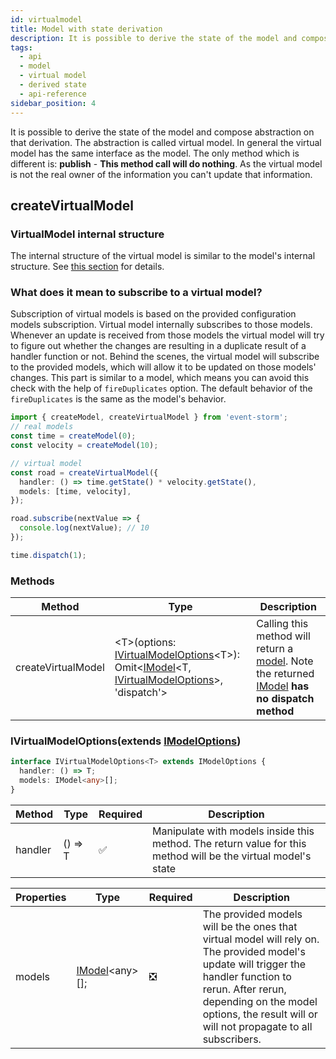 ```yaml
---
id: virtualmodel
title: Model with state derivation
description: It is possible to derive the state of the model and compose abstraction on that derivation. The abstraction is called virtual model
tags:
  - api
  - model
  - virtual model
  - derived state
  - api-reference
sidebar_position: 4
---
```


It is possible to derive the state of the model and compose abstraction on that derivation. The abstraction is called virtual model.
In general the virtual model has the same interface as the model.
The only method which is different is: **publish** - **This method call will do nothing**. As the virtual model is not the real owner of the information you can't update that information.

## createVirtualModel

### VirtualModel internal structure
The internal structure of the virtual model is similar to the model's internal structure. See [this section](./model.md#model-internal-structure) for details.

### What does it mean to subscribe to a virtual model?
Subscription of virtual models is based on the provided configuration models subscription. Virtual model internally subscribes to those models. Whenever an update is received from those models the virtual model will try to figure out whether the changes are resulting in a duplicate result of a handler function or not. Behind the scenes, the virtual model will subscribe to the provided models, which will allow it to be updated on those models' changes. This part is similar to a model, which means you can avoid this check with the help of `fireDuplicates` option. The default behavior of the `fireDuplicates` is the same as the model's behavior.

```typescript
import { createModel, createVirtualModel } from 'event-storm';
// real models
const time = createModel(0);
const velocity = createModel(10);

// virtual model
const road = createVirtualModel({
  handler: () => time.getState() * velocity.getState(),
  models: [time, velocity],
});

road.subscribe(nextValue => {
  console.log(nextValue); // 10
});

time.dispatch(1);
```

### Methods
| Method | Type | Description |
|   -    |   -   |      -     |
| createVirtualModel | &lt;T>(options: [IVirtualModelOptions](#ivirtualmodeloptions)&lt;T>): Omit&lt;[IModel](./model.md#imodel)&lt;T, [IVirtualModelOptions](#ivirtualmodeloptions)>, 'dispatch'> | Calling this method will return a [model](./model.md#imodel). Note the returned [IModel](./model.md#imodel) **has no dispatch method** |

### IVirtualModelOptions(extends [IModelOptions](./model.md#imodeloptions))
```typescript
interface IVirtualModelOptions<T> extends IModelOptions {
  handler: () => T;
  models: IModel<any>[];
}
```

| Method | Type | Required | Description |
|   -    |   -   |    -     |     -      |
| handler | () => T | :white_check_mark: | Manipulate with models inside this method. The return value for this method will be the virtual model's state

| Properties | Type | Required | Description |
|   -       |   -   |    -     |     -      |
| models | [IModel](./model.md#imodel)&lt;any>[]; | :negative_squared_cross_mark: | The provided models will be the ones that virtual model will rely on. The provided model's update will trigger the handler function to rerun. After rerun, depending on the model options, the result will or will not propagate to all subscribers.
